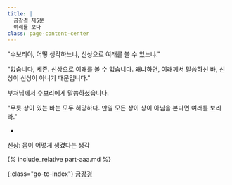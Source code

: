```yaml
---
title: |
  금강경 제5분
  여래를 보다
class: page-content-center
---
```


"수보리야, 어떻 생각하느냐,
신상으로 여래를 볼 수 있느냐."

"없습니다, 세존.
신상으로 여래를 볼 수 없습니다.
왜냐하면, 여래께서 말씀하신 바,
신상이 신상이 아니기 때문입니다."

부처님께서 수보리에게 말씀하셨습니다.

"무릇 상이 있는 바는 모두 허망하다.
만일 모든 상이 상이 아님을 본다면 여래를 보리라."

*

신상: 몸이 어떻게 생겼다는 생각

{% include_relative part-aaa.md %}

{:class="go-to-index"}
[금강경](index)